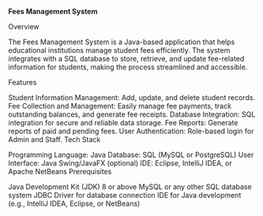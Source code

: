 **Fees Management System**

Overview

The Fees Management System is a Java-based application that helps educational institutions manage student fees efficiently. The system integrates with a SQL database to store, retrieve, and update fee-related information for students, making the process streamlined and accessible.

Features

Student Information Management: Add, update, and delete student records. Fee Collection and Management: Easily manage fee payments, track outstanding balances, and generate fee receipts. Database Integration: SQL integration for secure and reliable data storage. Fee Reports: Generate reports of paid and pending fees. User Authentication: Role-based login for Admin and Staff. Tech Stack

Programming Language: Java Database: SQL (MySQL or PostgreSQL) User Interface: Java Swing/JavaFX (optional) IDE: Eclipse, IntelliJ IDEA, or Apache NetBeans Prerequisites

Java Development Kit (JDK) 8 or above MySQL or any other SQL database system JDBC Driver for database connection IDE for Java development (e.g., IntelliJ IDEA, Eclipse, or NetBeans)